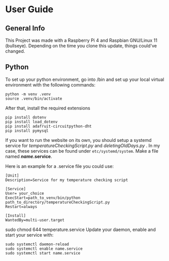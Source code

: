 # User Guide
## General Info
This Project was made with a Raspberry Pi 4 and Raspbian GNU/Linux 11 (bullseye). Depending on the time you clone this 
update, things could've changed. 
## Python
To set up your python environment, go into /bin and set up 
your local virtual environment with the following commands:
```
python -m venv .venv
source .venv/bin/activate
```
After that, install the required extensions
```
pip install dotenv
pip install load_dotenv
pip install adafruit-circuitpython-dht
pip install pymysql
```

If you want to run the website on its own, you should setup a systemd service for _temperatureCheckingScript.py_ and _deletingOldDays.py_ . 
In my case, these services can be found under ```etc/systemd/system```. Make a file named **_name_.service**.

Here is an example for a .service file you could use:
```
[Unit]
Description=Service for my temperature checking script

[Service]
User= your_choice
ExecStart=path_to_venv/bin/python path_to_directory/temperatureCheckingScript.py
Restart=always

[Install]
WantedBy=multi-user.target
```
sudo chmod 644 temperature.service 
Update your daemon, enable and start your service with:
```
sudo systemctl daemon-reload
sudo systemctl enable name.service
sudo systemctl start name.service
```